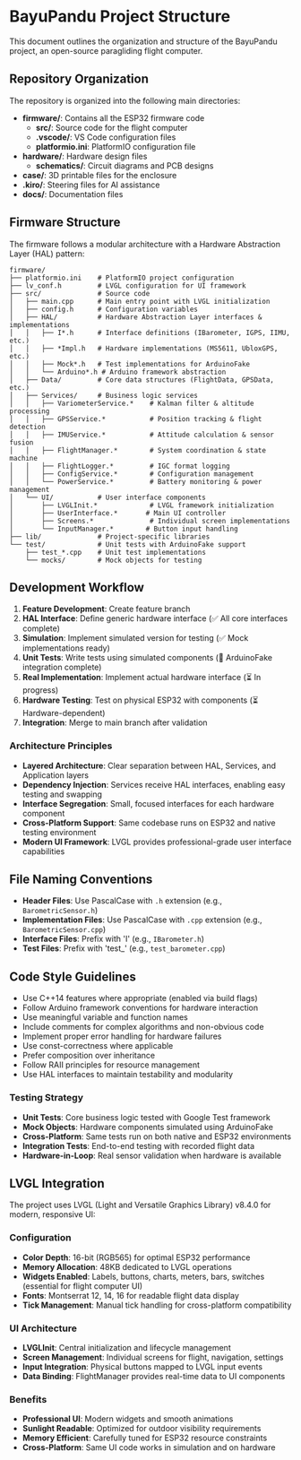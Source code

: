# BayuPandu Project Structure

This document outlines the organization and structure of the BayuPandu project, an open-source paragliding flight computer.

## Repository Organization

The repository is organized into the following main directories:

- **firmware/**: Contains all the ESP32 firmware code
  - **src/**: Source code for the flight computer
  - **.vscode/**: VS Code configuration files
  - **platformio.ini**: PlatformIO configuration file
- **hardware/**: Hardware design files
  - **schematics/**: Circuit diagrams and PCB designs
- **case/**: 3D printable files for the enclosure
- **.kiro/**: Steering files for AI assistance
- **docs/**: Documentation files

## Firmware Structure

The firmware follows a modular architecture with a Hardware Abstraction Layer (HAL) pattern:

```
firmware/
├── platformio.ini    # PlatformIO project configuration
├── lv_conf.h         # LVGL configuration for UI framework
├── src/              # Source code
│   ├── main.cpp      # Main entry point with LVGL initialization
│   ├── config.h      # Configuration variables
│   ├── HAL/          # Hardware Abstraction Layer interfaces & implementations
│   │   ├── I*.h      # Interface definitions (IBarometer, IGPS, IIMU, etc.)
│   │   ├── *Impl.h   # Hardware implementations (MS5611, UbloxGPS, etc.)
│   │   ├── Mock*.h   # Test implementations for ArduinoFake
│   │   └── Arduino*.h # Arduino framework abstraction
│   ├── Data/         # Core data structures (FlightData, GPSData, etc.)
│   ├── Services/     # Business logic services
│   │   ├── VariometerService.*    # Kalman filter & altitude processing
│   │   ├── GPSService.*           # Position tracking & flight detection
│   │   ├── IMUService.*           # Attitude calculation & sensor fusion
│   │   ├── FlightManager.*        # System coordination & state machine
│   │   ├── FlightLogger.*         # IGC format logging
│   │   ├── ConfigService.*        # Configuration management
│   │   └── PowerService.*         # Battery monitoring & power management
│   └── UI/           # User interface components
│       ├── LVGLInit.*             # LVGL framework initialization
│       ├── UserInterface.*       # Main UI controller
│       ├── Screens.*              # Individual screen implementations
│       └── InputManager.*        # Button input handling
├── lib/              # Project-specific libraries
└── test/             # Unit tests with ArduinoFake support
    ├── test_*.cpp    # Unit test implementations
    └── mocks/        # Mock objects for testing
```

## Development Workflow

1. **Feature Development**: Create feature branch
2. **HAL Interface**: Define generic hardware interface (✅ All core interfaces complete)
3. **Simulation**: Implement simulated version for testing (✅ Mock implementations ready)
4. **Unit Tests**: Write tests using simulated components (🚧 ArduinoFake integration complete)
5. **Real Implementation**: Implement actual hardware interface (⏳ In progress)
6. **Hardware Testing**: Test on physical ESP32 with components (⏳ Hardware-dependent)
7. **Integration**: Merge to main branch after validation

### Architecture Principles

- **Layered Architecture**: Clear separation between HAL, Services, and Application layers
- **Dependency Injection**: Services receive HAL interfaces, enabling easy testing and swapping
- **Interface Segregation**: Small, focused interfaces for each hardware component
- **Cross-Platform Support**: Same codebase runs on ESP32 and native testing environment
- **Modern UI Framework**: LVGL provides professional-grade user interface capabilities

## File Naming Conventions

- **Header Files**: Use PascalCase with `.h` extension (e.g., `BarometricSensor.h`)
- **Implementation Files**: Use PascalCase with `.cpp` extension (e.g., `BarometricSensor.cpp`)
- **Interface Files**: Prefix with 'I' (e.g., `IBarometer.h`)
- **Test Files**: Prefix with 'test_' (e.g., `test_barometer.cpp`)

## Code Style Guidelines

- Use C++14 features where appropriate (enabled via build flags)
- Follow Arduino framework conventions for hardware interaction
- Use meaningful variable and function names
- Include comments for complex algorithms and non-obvious code
- Implement proper error handling for hardware failures
- Use const-correctness where applicable
- Prefer composition over inheritance
- Follow RAII principles for resource management
- Use HAL interfaces to maintain testability and modularity

### Testing Strategy

- **Unit Tests**: Core business logic tested with Google Test framework
- **Mock Objects**: Hardware components simulated using ArduinoFake
- **Cross-Platform**: Same tests run on both native and ESP32 environments
- **Integration Tests**: End-to-end testing with recorded flight data
- **Hardware-in-Loop**: Real sensor validation when hardware is available

## LVGL Integration

The project uses LVGL (Light and Versatile Graphics Library) v8.4.0 for modern, responsive UI:

### Configuration
- **Color Depth**: 16-bit (RGB565) for optimal ESP32 performance
- **Memory Allocation**: 48KB dedicated to LVGL operations
- **Widgets Enabled**: Labels, buttons, charts, meters, bars, switches (essential for flight computer UI)
- **Fonts**: Montserrat 12, 14, 16 for readable flight data display
- **Tick Management**: Manual tick handling for cross-platform compatibility

### UI Architecture
- **LVGLInit**: Central initialization and lifecycle management
- **Screen Management**: Individual screens for flight, navigation, settings
- **Input Integration**: Physical buttons mapped to LVGL input events
- **Data Binding**: FlightManager provides real-time data to UI components

### Benefits
- **Professional UI**: Modern widgets and smooth animations
- **Sunlight Readable**: Optimized for outdoor visibility requirements
- **Memory Efficient**: Carefully tuned for ESP32 resource constraints
- **Cross-Platform**: Same UI code works in simulation and on hardware
